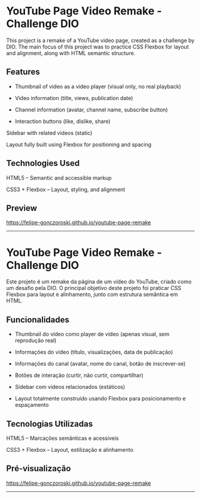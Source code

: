 # YouTube Page Video Remake - Challenge DIO

This project is a remake of a YouTube video page, created as a challenge by DIO. The main focus of this project was to practice CSS Flexbox for layout and alignment, along with HTML semantic structure.

## Features

- Thumbnail of video as a video player (visual only, no real playback)

- Video information (title, views, publication date)

- Channel information (avatar, channel name, subscribe button)

- Interaction buttons (like, dislike, share)

Sidebar with related videos (static)

Layout fully built using Flexbox for positioning and spacing

## Technologies Used

HTML5 – Semantic and accessible markup

CSS3 + Flexbox – Layout, styling, and alignment

## Preview

https://felipe-gonczoroski.github.io/youtube-page-remake

---

# YouTube Page Video Remake - Challenge DIO

Este projeto é um remake da página de um vídeo do YouTube, criado como um desafio pela DIO. O principal objetivo deste projeto foi praticar CSS Flexbox para layout e alinhamento, junto com estrutura semântica em HTML.

## Funcionalidades

- Thumbnail do vídeo como player de vídeo (apenas visual, sem reprodução real)

- Informações do vídeo (título, visualizações, data de publicação)

- Informações do canal (avatar, nome do canal, botão de inscrever-se)

- Botões de interação (curtir, não curtir, compartilhar)

- Sidebar com vídeos relacionados (estáticos)

- Layout totalmente construído usando Flexbox para posicionamento e espaçamento

## Tecnologias Utilizadas

HTML5 – Marcações semânticas e acessíveis

CSS3 + Flexbox – Layout, estilização e alinhamento

## Pré-visualização

https://felipe-gonczoroski.github.io/youtube-page-remake

---
